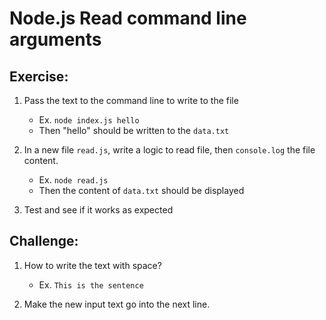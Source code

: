 # Node.js Read command line arguments

## Exercise:

1. Pass the text to the command line to write to the file

   - Ex. `node index.js hello`
   - Then "hello" should be written to the `data.txt`

2. In a new file `read.js`, write a logic to read file, then `console.log` the file content.

   - Ex. `node read.js`
   - Then the content of `data.txt` should be displayed

3. Test and see if it works as expected

## Challenge:

1. How to write the text with space?

   - Ex. `This is the sentence`

2. Make the new input text go into the next line.
